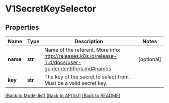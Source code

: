# V1SecretKeySelector

## Properties
Name | Type | Description | Notes
------------ | ------------- | ------------- | -------------
**name** | **str** | Name of the referent. More info: http://releases.k8s.io/release-1.4/docs/user-guide/identifiers.md#names | [optional] 
**key** | **str** | The key of the secret to select from.  Must be a valid secret key. | 

[[Back to Model list]](../README.md#documentation-for-models) [[Back to API list]](../README.md#documentation-for-api-endpoints) [[Back to README]](../README.md)


